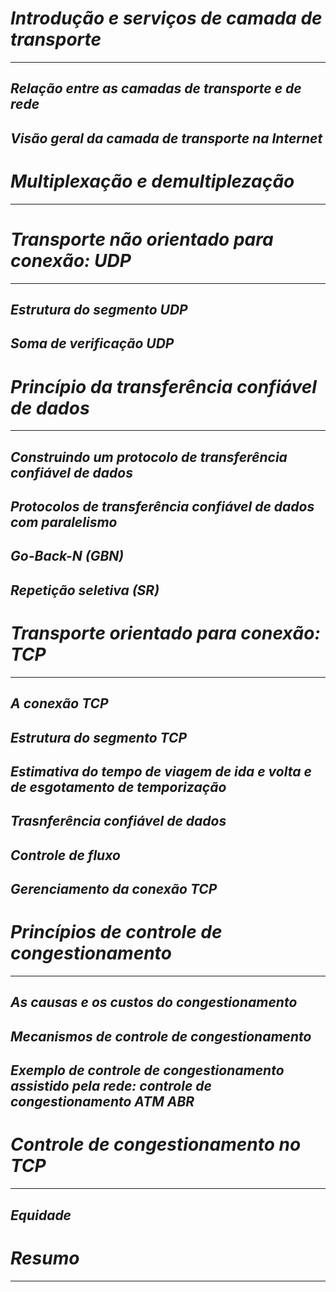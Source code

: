 # *Introdução e serviços de camada de transporte*
---

## *Relação entre as camadas de transporte e de rede*

## *Visão geral da camada de transporte na Internet*

# *Multiplexação e demultiplezação*
---

# *Transporte não orientado para conexão: UDP*
---

## *Estrutura do segmento UDP*

## *Soma de verificação UDP*

# *Princípio da transferência confiável de dados*
---

## *Construindo um protocolo de transferência confiável de dados*

## *Protocolos de transferência confiável de dados com paralelismo*

## *Go-Back-N (GBN)*

## *Repetição seletiva (SR)*

# *Transporte orientado para conexão: TCP*
---

## *A conexão TCP*

## *Estrutura do segmento TCP*

## *Estimativa do tempo de viagem de ida e volta e de esgotamento de temporização*

## *Trasnferência confiável de dados*

## *Controle de fluxo*

## *Gerenciamento da conexão TCP*

# *Princípios de controle de congestionamento*
---

## *As causas e os custos do congestionamento*

## *Mecanismos de controle de congestionamento*

## *Exemplo de controle de congestionamento assistido pela rede: controle de congestionamento ATM ABR*

# *Controle de congestionamento no TCP*
---

## *Equidade*

# *Resumo*
---